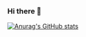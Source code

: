 ### Hi there 👋

[![Anurag's GitHub stats](https://github-readme-stats.vercel.app/api?username=stavspektor)](https://github.com/anuraghazra/github-readme-stats)

<!--
**stavspektor/stavspektor** is a ✨ _special_ ✨ repository because its `README.md` (this file) appears on your GitHub profile.

Here are some ideas to get you started:

- 🔭 I’m currently working on ...
- 🌱 I’m currently learning ...
- 👯 I’m looking to collaborate on ...
- 🤔 I’m looking for help with ...
- 💬 Ask me about ...
- 📫 How to reach me: ...
- 😄 Pronouns: ...
- ⚡ Fun fact: ...
-->
